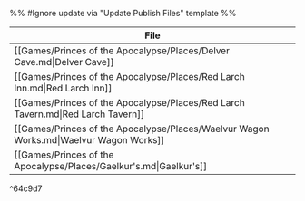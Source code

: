 %% #Ignore update via "Update Publish Files" template %% 

| File                                                                                   |
| -------------------------------------------------------------------------------------- |
| [[Games/Princes of the Apocalypse/Places/Delver Cave.md\|Delver Cave]]                 |
| [[Games/Princes of the Apocalypse/Places/Red Larch Inn.md\|Red Larch Inn]]             |
| [[Games/Princes of the Apocalypse/Places/Red Larch Tavern.md\|Red Larch Tavern]]       |
| [[Games/Princes of the Apocalypse/Places/Waelvur Wagon Works.md\|Waelvur Wagon Works]] |
| [[Games/Princes of the Apocalypse/Places/Gaelkur's.md\|Gaelkur's]]                     |

^64c9d7

